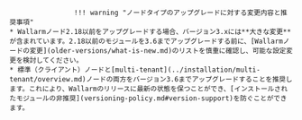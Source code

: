 					!!! warning "ノードタイプのアップグレードに対する変更内容と推奨事項"
    * Wallarmノード2.18以前をアップグレードする場合、バージョン3.xには**大きな変更**が含まれています。2.18以前のモジュールを3.6までアップグレードする前に、[Wallarmノードの変更](older-versions/what-is-new.md)のリストを慎重に確認し、可能な設定変更を検討してください。
    * 標準（クライアント）ノードと[multi-tenant](../installation/multi-tenant/overview.md)ノードの両方をバージョン3.6までアップグレードすることを推奨します。これにより、Wallarmのリリースに最新の状態を保つことができ、[インストールされたモジュールの非推奨](versioning-policy.md#version-support)を防ぐことができます。